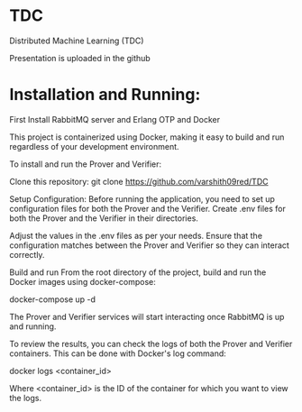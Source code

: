 # TDC
Distributed Machine Learning (TDC)

Presentation is uploaded in the github

# Installation and Running:

First Install RabbitMQ server and Erlang OTP and Docker

This project is containerized using Docker, making it easy to build and run regardless of your development environment.

To install and run the Prover and Verifier:

Clone this repository:
git clone https://github.com/varshith09red/TDC

Setup Configuration:
Before running the application, you need to set up configuration files for both the Prover and the Verifier. Create .env files for both the Prover and the Verifier in their directories.

Adjust the values in the .env files as per your needs. Ensure that the configuration matches between the Prover and Verifier so they can interact correctly.

Build and run
From the root directory of the project, build and run the Docker images using docker-compose:

docker-compose up -d

The Prover and Verifier services will start interacting once RabbitMQ is up and running.

To review the results, you can check the logs of both the Prover and Verifier containers. This can be done with Docker's log command:

docker logs <container_id>

Where <container_id> is the ID of the container for which you want to view the logs.
